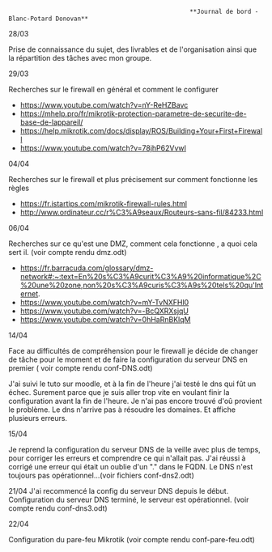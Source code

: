 
                                                      **Journal de bord - Blanc-Potard Donovan** 

28/03

Prise de connaissance du sujet, des livrables et de l'organisation ainsi que la répartition des tâches avec mon groupe.

29/03

Recherches sur le firewall en général et comment le configurer
* https://www.youtube.com/watch?v=nY-ReHZBavc
* https://mhelp.pro/fr/mikrotik-protection-parametre-de-securite-de-base-de-lappareil/
* https://help.mikrotik.com/docs/display/ROS/Building+Your+First+Firewall
* https://www.youtube.com/watch?v=78jhP62VvwI

04/04

Recherches sur le firewall et plus précisement sur comment fonctionne les règles

* https://fr.istartips.com/mikrotik-firewall-rules.html
* http://www.ordinateur.cc/r%C3%A9seaux/Routeurs-sans-fil/84233.html

06/04

Recherches sur ce qu'est une DMZ, comment cela fonctionne , a quoi cela sert il.
(voir compte rendu dmz.odt)

* https://fr.barracuda.com/glossary/dmz-network#:~:text=En%20s%C3%A9curit%C3%A9%20informatique%2C%20une%20zone,non%20s%C3%A9curis%C3%A9s%20tels%20qu'Internet.
* https://www.youtube.com/watch?v=mY-TvNXFHl0
* https://www.youtube.com/watch?v=-BcQXRXsjqU
* https://www.youtube.com/watch?v=0hHaRnBKlqM

14/04

Face au difficultés de compréhension pour le firewall je décide de changer de tâche pour le moment et de faire la configuration du serveur DNS en premier ( voir compte rendu conf-DNS.odt)

J'ai suivi le tuto sur moodle, et à la fin de l'heure j'ai testé le dns qui fût un échec. Surement parce que je suis aller trop vite en voulant finir la configuration avant la fin de l'heure. Je n'ai pas encore trouvé d'oû provient le problème. Le dns n'arrive pas à résoudre les domaines. Et affiche plusieurs erreurs.

15/04

Je reprend la configuration du serveur DNS de la veille avec plus de temps, pour corriger les erreurs et comprendre ce qui n'allait pas. J'ai réussi à corrigé une erreur qui était un oublie d'un "." dans le FQDN. Le DNS n'est toujours pas opérationnel...(voir fichiers conf-dns2.odt)

21/04
J'ai recommencé la config du serveur DNS depuis le début.
Configuration du serveur DNS terminé, le serveur est opérationnel. (voir compte rendu conf-dns3.odt)

22/04

Configuration du pare-feu Mikrotik (voir compte rendu conf-pare-feu.odt)


